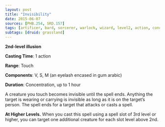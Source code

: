 ```yaml
---
layout: post
title: "Invisibility"
date: 2015-06-07
sources: [PHB.254, SRD.157]
tags: [artificer, bard, sorcerer, warlock, wizard, level2, action, concentration, illusion]
subtags: [druid: grassland]
---
```


**2nd-level illusion**

**Casting Time**: 1 action

**Range**: Touch

**Components**: V, S, M (an eyelash encased in gum arabic)

**Duration**: Concentration, up to 1 hour

A creature you touch becomes invisible until the spell ends. Anything the target is wearing or carrying is invisible as long as it is on the target’s person. The spell ends for a target that attacks or casts a spell.

**At Higher Levels.** When you cast this spell using a spell slot of 3rd level or higher, you can target one additional creature for each slot level above 2nd.
